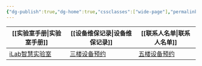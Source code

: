 ```yaml
---
{"dg-publish":true,"dg-home":true,"cssclasses":["wide-page"],"permalink":"/发布主页/","tags":["gardenEntry"],"dgPassFrontmatter":true}
---
```



| [[实验室手册\|实验室手册]]                                | [[设备维保记录\|设备维保记录]]                                                       | [[联系人名单\|联系人名单]]                                                        |
| ---------------------------------------- | ---------------------------------------------------------------- | ---------------------------------------------------------------- |
| [iLab智慧实验室](https://s.ilab.cn/login.jsp) | [三楼设备预约](https://docs.qq.com/sheet/DTklzS21VcHZCZlVO?tab=BB08J2) | [五楼设备预约](https://docs.qq.com/sheet/DQlBXdmtTYlBiaGdk?tab=BB08J2) |
